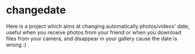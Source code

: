 # changedate
Here is a project which aims at changing automatically photos/videos' date, useful when you receive photos from your friend or when you download files from your camera, and disappear in your gallery cause the date is wrong :)
